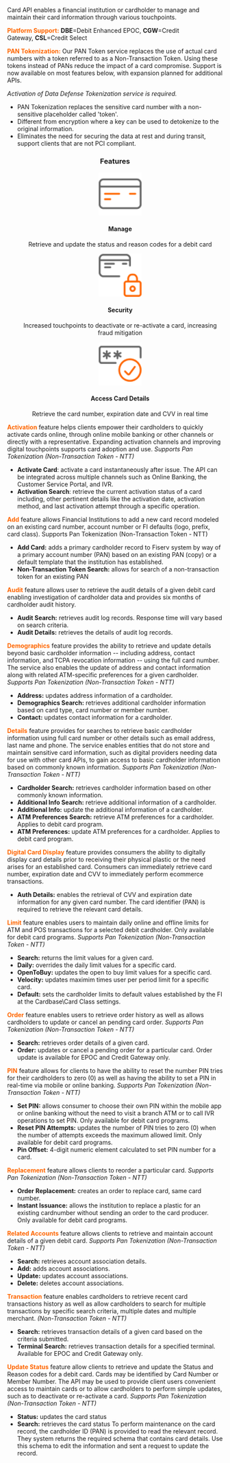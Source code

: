 Card API enables a financial institution or cardholder to manage and maintain their card information through various touchpoints.

<span style="color:#ff6600;">**Platform Support:**</span> **DBE**=Debit Enhanced EPOC, **CGW**=Credit Gateway, **CSL**=Credit Select 


<span style="color:#ff6600;">**PAN Tokenization:**</span> Our PAN Token service replaces the use of actual card numbers with a token referred to as a Non-Transaction Token. Using these tokens instead of PANs reduce the impact of a card compromise. Support is now available on most features below, with expansion planned for additional APIs.

*Activation of Data Defense Tokenization service is required.*

   * PAN Tokenization replaces the sensitive card number with a non-sensitive placeholder called 'token'.
   * Different from encryption where a key can be used to detokenize to the original information.
   * Eliminates the need for securing the data at rest and during transit, support clients that are not PCI compliant.

### <p style="text-align: center;">Features</p>

<style>
.col-md-4 ul li {
    list-style: none;
}
</style>

<div class="row" style="text-align:center;" markdown=1>
<div class="col-md-4" markdown=1>

*   ![](assets/images/manage-card.png)
    
    #### Manage
    
    Retrieve and update the status and reason codes for a debit card

</div>
<div class="col-md-4" markdown=1>

*   ![](assets/images/security-card.png)
    
    #### Security
    
    Increased touchpoints to deactivate or re-activate a card, increasing fraud mitigation

</div>
<div class="col-md-4" markdown=1>

*   ![](assets/images/access-card.png)
    
    #### Access Card Details
    
    Retrieve the card number, expiration date and CVV in real time
    
</div>
</div>

<span style="color:#ff6600;">**Activation**</span> feature helps clients empower their cardholders to quickly activate cards online, through online mobile banking or other channels or directly with a representative. Expanding activation channels and improving digital touchpoints supports card adoption and use. *Supports Pan Tokenization (Non-Transaction Token - NTT)*

   * **Activate Card**: activate a card instantaneously after issue. The API can be integrated across multiple channels such as Online Banking, the Customer Service Portal, and IVR.
   * **Activation Search**: retrieve the current activation status of a card including, other pertinent details like the activation date, activation method, and last activation attempt through a specific operation.
 
<span style="color:#ff6600;">**Add**</span> feature allows Financial Institutions to add a new card record modeled on an existing card number, account number or FI defaults (logo, prefix, card class). Supports Pan Tokenization (Non-Transaction Token - NTT)

   * **Add Card:** adds a primary cardholder record to Fiserv system by way of a primary account number (PAN) based on an existing PAN (copy) or a default template that the institution has established.
   * **Non-Transaction Token Search:** allows for search of a non-transaction token for an existing PAN 
 

<span style="color:#ff6600;">**Audit**</span> feature allows user to retrieve the audit details of a given debit card enabling investigation of cardholder data and provides six months of cardholder audit history. 

   * **Audit Search:** retrieves audit log records. Response time will vary based on search criteria. 
   * **Audit Details:** retrieves the details of audit log records.
 

<span style="color:#ff6600;">**Demographics**</span> feature provides the ability to retrieve and update details beyond basic cardholder information -- including address, contact information, and TCPA revocation information -- using the full card number. The service also enables the update of address and contact information along with related ATM-specific preferences for a given cardholder.  _Supports Pan Tokenization (Non-Transaction Token - NTT)_

   * **Address:** updates address information of a cardholder.
   * **Demographics Search:** retrieves additional cardholder information based on card type, card number or member number.
   * **Contact:** updates contact information for a cardholder.
 

<span style="color:#ff6600;">**Details**</span> feature provides for searches to retrieve basic cardholder information using full card number or other details such as email address, last name and phone. The service enables entities that do not store and maintain sensitive card information, such as digital providers needing data for use with other card APIs, to gain access to basic cardholder information based on commonly known information. _Supports Pan Tokenization (Non-Transaction Token - NTT)_

   * **Cardholder Search:** retrieves cardholder information based on other commonly known information. 
   * **Additional Info Search:** retrieve additional information of a cardholder.
   * **Additional Info:** update the additional information of a cardholder.
   * **ATM Preferences Search:** retrieve  ATM preferences for a cardholder. Applies to debit card program.
   * **ATM Preferences:** update ATM preferences for a cardholder. Applies to debit card program.
 

<span style="color:#ff6600;">**Digital Card Display**</span> feature provides consumers the ability to digitally display card details prior to receiving their physical plastic or the need arises for an established card.​ Consumers can immediately retrieve card number, expiration date and CVV to immediately perform ecommerce transactions.

   * **Auth Details:** enables the retrieval of CVV and expiration date information for any given card number.
The card identifier (PAN) is required to retrieve the relevant card details.

 

<span style="color:#ff6600;">**Limit**</span> feature enables users to maintain daily online and offline limits for ATM and POS transactions for a selected debit cardholder. Only available for debit card programs. _Supports Pan Tokenization (Non-Transaction Token - NTT)_

   * **Search:** returns the limit values for a given card.
   * **Daily:** overrides the daily limit values for a specific card.
   * **OpenToBuy:** updates the open to buy limit values for a specific card.
   * **Velocity:** updates maximim times user per period limit for a specific card.
   * **Default:** sets the cardholder limits to default values established by the FI at the Cardbase\Card Class settings.
 

<span style="color:#ff6600;">**Order**</span> feature enables users to retrieve order history as well as allows cardholders to update or cancel an pending card order. _Supports Pan Tokenization (Non-Transaction Token - NTT)_
   * **Search:** retrieves order details of a given card.
   * **Order:** updates or cancel a pending order for a particular card. Order update is available for EPOC and Credit Gateway only. 
 

<span style="color:#ff6600;">**PIN**</span> feature allows for clients to have the ability to reset the number PIN tries for their cardholders to zero (0) as well as having the ability to set a PIN in real-time via mobile or online banking. _Supports Pan Tokenization (Non-Transaction Token - NTT)_

   * **Set PIN:** allows consumer to choose their own PIN within the mobile app or online banking without the need to visit a branch ATM or to call IVR operations to set PIN. Only available for debit card programs. 
   * **Reset PIN Attempts:** updates the number of PIN tries to zero (0) when the number of attempts exceeds the maximum allowed limit. Only available for debit card programs. 
   * **Pin Offset:** 4-digit numeric element calculated to set PIN number for a card.
 

<span style="color:#ff6600;">**Replacement**</span> feature allows clients to reorder a particular card. _Supports Pan Tokenization (Non-Transaction Token - NTT)_

   * **Order Replacement:**  creates an order to replace card, same card number.
   * **Instant Issuance:** allows the institution to replace a plastic for an existing cardnumber without sending an order to the card producer. Only available for debit card programs. 
 

<span style="color:#ff6600;">**Related Accounts**</span> feature allows clients to retrieve and maintain account details of a given debit card. _Supports Pan Tokenization (Non-Transaction Token - NTT)_

   * **Search:**  retrieves account association details.
   * **Add:**  adds account associations.
   * **Update:**  updates account associations.
   * **Delete:** deletes account associations.
 

<span style="color:#ff6600;">**Transaction**</span> feature enables cardholders to retrieve recent card transactions history as well as allow cardholders to search for multiple transactions by specific search criteria, multiple dates and multiple merchant. _(Non-Transaction Token - NTT)_

   * **Search:** retrieves transaction details of a given card based on the criteria submitted. 
   * **Terminal Search:** retrieves transaction details for a specified terminal. Available for EPOC and Credit Gateway only.
 

<span style="color:#ff6600;">**Update Status**</span> feature allow clients to retrieve and update the Status and Reason codes for a debit card. Cards may be identified by Card Number or Member Number. The API may be used to provide client users convenient access to maintain cards or to allow cardholders to perform simple updates, such as to deactivate or re-activate a card. _Supports Pan Tokenization (Non-Transaction Token - NTT)_

   * **Status:** updates the card status
   * **Search:** retrieves the card status 
To perform maintenance on the card record, the cardholder ID (PAN) is provided to read the relevant record. They system returns the required schema that contains card details. Use this schema to edit the information and sent a request to update the record.

